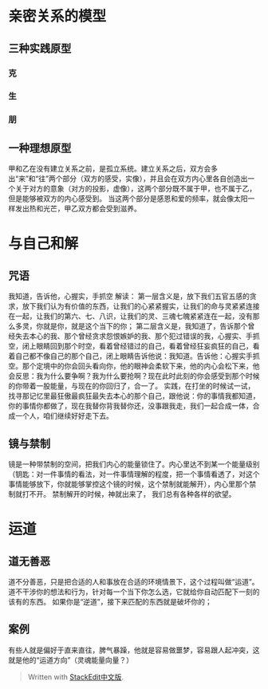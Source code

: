 
# 亲密关系的模型
## 三种实践原型
### 克

### 生


### 朋

## 一种理想原型
甲和乙在没有建立关系之前，是孤立系统。建立关系之后，双方会多出“来”和“往”两个部分（双方的感受，实像），并且会在双方内心里各自创造出一个关于对方的意象（对方的投影，虚像），这两个部分既不属于甲，也不属于乙，但是能够被双方的内心感受到。
当这两个部分是感恩和爱的频率，就会像太阳一样发出热和光芒，甲乙双方都会受到滋养。

# 与自己和解

## 咒语

 我知道，告诉他，心握实，手抓空
 解读：
 第一层含义是，放下我们五官五感的贪求，放下我们认为有价值的东西，让我们的心紧紧握实，让我们的命与灵紧紧连接在一起，让我们的第六、七、八识，让我们的灵、三魂七魄紧紧连在一起，没有那么多灵，你就是你，就是这个当下的你；
 第二层含义是，我知道了，告诉那个曾经失去本心的我、那个曾经贪求怨恨嫉妒的我、那个犯过错误的我，心握实、手抓空，闭上眼睛回到那个时空，看着曾经错过的自己，看着曾经狂妄疯狂的自己，看着自己都不像自己的那个自己，闭上眼睛告诉他说：我知道。告诉他：心握实手抓空。那个定境中的你会回头看向你，他的眼神会柔软下来，他的内心会松下来，他会反思：我为什么要争啊？我为什么要抢啊？现在此时此刻的你会感受到那个时候的你带着一股能量，与现在的你回归了，合一了。
 实践，在打坐的时候试一试，找寻那记忆里最狂傲最疯狂最失去本心的那个自己，跟他说：你的事情我都知道，你的事情你都做了，现在我替你背我替你还，没事跟我走，我们一起合成一体，合成一个人，咱们继续好好走下去。
##  镜与禁制
 镜是一种带禁制的空间，把我们内心的能量锁住了。内心里达不到某一个能量级别（钥匙：对一件事情的看法，对一件事情理解的程度，把一个事情看透了，对这个事情能够放下，你就能够掌控这个镜的时候，这个禁制就能解开），内心里那个禁制就打不开。
 禁制解开的时候，神就出来了，
 我们总有各种各样的欲望。
#  运道
## 道无善恶
道不分善恶，只是把合适的人和事放在合适的环境情景下，这个过程叫做“运道”。
道不干涉你的想法和行为，针对每一个当下你怎么选，它就给你自动匹配下一刻的该有的东西。
如果你是“逆道”，接下来匹配的东西就是破坏你的；
## 案例
有些人就是偏好于直来直往，脾气暴躁，他就是容易做噩梦，容易跟人起冲突，这就是他的“运道方向”（灵魂能量向量？）
> Written with [StackEdit中文版](https://stackedit.cn/).
<!--stackedit_data:
eyJoaXN0b3J5IjpbLTk0OTM5MDM4NSwtNzA4NTE0MDM1LC0yNj
cyMzE4NTQsNzUwOTEwMzE5XX0=
-->